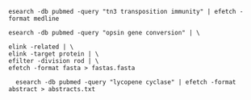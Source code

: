 

```esearch -db pubmed -query "tn3 transposition immunity" | efetch -format medline```

```
esearch -db pubmed -query "opsin gene conversion" | \

elink -related | \
elink -target protein | \
efilter -division rod | \
efetch -format fasta > fastas.fasta
```

```
  esearch -db pubmed -query "lycopene cyclase" | efetch -format abstract > abstracts.txt
```
  
